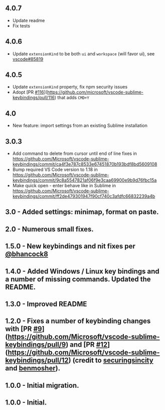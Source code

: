 ## 4.0.7
- Update readme
- Fix tests

## 4.0.6
- Update `extensionKind` to be both `ui` and `workspace` (will favor ui), see [vscode#85819](https://github.com/microsoft/vscode/issues/85819)

## 4.0.5
- Update `extensionKind` property, fix npm security issues
- Adopt [PR [#116](https://github.com/Microsoft/vscode-sublime-keybindings/issues/116)](https://github.com/microsoft/vscode-sublime-keybindings/pull/116) that adds `CMD+Y` 

## 4.0
- New feature: import settings from an existing Sublime installation

## 3.0.3 
- Add command to delete from cursor until end of line fixes in https://github.com/Microsoft/vscode-sublime-keybindings/commit/ca4f3e787c8533e67451870b193bdf8bd5609108
- Bump required VS Code version to 1.18 in https://github.com/Microsoft/vscode-sublime-keybindings/commit/9c8a5547821af06f9e3caa69900e9b9d76fbc15a
- Make quick open - enter behave like in Sublime in https://github.com/Microsoft/vscode-sublime-keybindings/commit/ff2de479301947f90cf740c3afdfc66832239a4b

## 3.0 - Added settings: minimap, format on paste. 

## 2.0 - Numerous small fixes. 

## 1.5.0 - New keybindings and nit fixes per [@bhancock8](https://github.com/bhancock8)

## 1.4.0 - Added Windows / Linux key bindings and a number of missing commands. Updated the README. 

## 1.3.0 - Improved README

## 1.2.0 - Fixes a number of keybinding changes with [PR [#9](https://github.com/Microsoft/vscode-sublime-keybindings/issues/9)](https://github.com/Microsoft/vscode-sublime-keybindings/pull/9) and [PR [#12](https://github.com/Microsoft/vscode-sublime-keybindings/issues/12)](https://github.com/Microsoft/vscode-sublime-keybindings/pull/12) (credit to [securingsincity](https://github.com/Microsoft/vscode-sublime-keybindings/issues?q=is%3Apr+author%3Asecuringsincity) and [benmosher](https://github.com/Microsoft/vscode-sublime-keybindings/issues?q=is%3Apr+author%3Abenmosher)).

## 1.0.0 - Initial migration.
## 1.0.0 - Initial.
